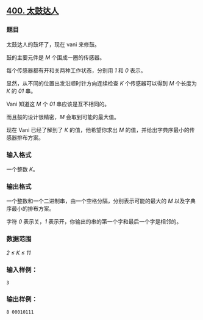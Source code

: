 ## [400. 太鼓达人](https://www.acwing.com/problem/content/402/)

### 题目

太鼓达人的鼓坏了，现在 vani 来修鼓。

鼓的主要元件是 *M* 个围成一圈的传感器。

每个传感器都有开和关两种工作状态，分别用 *1* 和 *0* 表示。

显然，从不同的位置出发沿顺时针方向连续检查 *K* 个传感器可以得到 *M* 个长度为 *K* 的 *01* 串。

Vani 知道这 *M* 个 *01* 串应该是互不相同的。

而且鼓的设计很精密，*M* 会取到可能的最大值。

现在 Vani 已经了解到了 *K* 的值，他希望你求出 *M* 的值，并给出字典序最小的传感器排布方案。

### 输入格式

一个整数 *K*。

### 输出格式

一个整数和一个二进制串，由一个空格分隔，分别表示可能的最大的 *M* 以及字典序最小的排布方案。

字符 *0* 表示关，*1* 表示开，你输出的串的第一个字和最后一个字是相邻的。

### 数据范围

*2 ≤ K ≤ 11*

### 输入样例：

```
3
```

### 输出样例：

```
8 00010111
```
